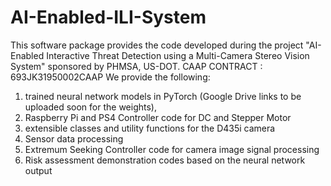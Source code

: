 # AI-Enabled-ILI-System
This software package provides the code developed during the project "AI-Enabled Interactive Threat Detection using a Multi-Camera Stereo Vision System" sponsored
by PHMSA, US-DOT. 
CAAP CONTRACT : 693JK31950002CAAP
We provide the following: 
1. trained neural network models in PyTorch (Google Drive links to be uploaded soon for the weights),
2. Raspberry Pi and PS4 Controller code for DC and Stepper Motor
3. extensible classes and utility functions for the D435i camera
4. Sensor data processing
5. Extremum Seeking Controller code for camera image signal processing
6. Risk assessment demonstration codes based on the neural network output
